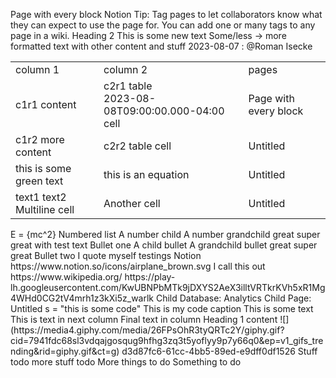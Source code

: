 Page with every block
Notion Tip: Tag pages to let collaborators know what they can expect to use the page for. You can add one or many tags to any page in a wiki.
Heading 2
This is some new text
Some/less → more formatted text with other content and stuff 2023-08-07 : @Roman Isecke
<table><tr><td>column 1</td><td>column 2</td><td>pages</td></tr><tr><td>c1r1 content</td><td>c2r1 table <br/> 2023-08-08T09:00:00.000-04:00<br/> cell</td><td>Page with every block</td></tr><tr><td>c1r2 more content</td><td>c2r2 table cell</td><td>Untitled</td></tr><tr><td>this is some green text</td><td>this is an equation</td><td>Untitled</td></tr><tr><td>text1 text2 Multiline cell</td><td>Another cell</td><td>Untitled</td></tr></table>
E = {mc^2}
Numbered list
A number child
A number grandchild
great
super great
with test text
Bullet one
A child bullet
A grandchild bullet
great
super great
Bullet two
I quote myself testings Notion
https://www.notion.so/icons/airplane_brown.svg I call this out
https://www.wikipedia.org/
https://play-lh.googleusercontent.com/KwUBNPbMTk9jDXYS2AeX3illtVRTkrKVh5xR1Mg4WHd0CG2tV4mrh1z3kXi5z_warlk
Child Database:
Analytics
Child Page:
Untitled
s = "this is some code"
This is my code caption
This is some text
This is text in next column
Final text in column
Heading 1 content
![](https://media4.giphy.com/media/26FPsOhR3tyQRTc2Y/giphy.gif?cid=7941fdc68sl3vdqajgosqug9hfhg3zq3t5yoflyy9p7y66q0&ep=v1_gifs_trending&rid=giphy.gif&ct=g)
d3d87fc6-61cc-4bb5-89ed-e9dff0df1526
Stuff todo
more stuff todo
More things to do
Something to do